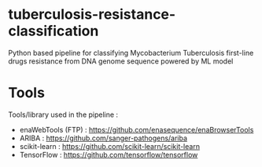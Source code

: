# tuberculosis-resistance-classification
 Python based pipeline for classifying Mycobacterium Tuberculosis first-line drugs resistance from DNA genome sequence powered by ML model

# Tools
Tools/library used in the pipeline :
- enaWebTools (FTP) : https://github.com/enasequence/enaBrowserTools
- ARIBA : https://github.com/sanger-pathogens/ariba <br>
- scikit-learn : https://github.com/scikit-learn/scikit-learn
- TensorFlow : https://github.com/tensorflow/tensorflow
